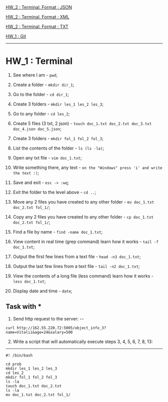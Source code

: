 [HW_2 : Terminal. Format : JSON](https://github.com/Vitaly-chek/JSON)

[HW_2 : Terminal. Format : XML](https://github.com/Vitaly-chek/XML)

[HW_2 : Terminal. Format : TXT](https://github.com/Vitaly-chek/TXT)

[HW_1 : Git](https://github.com/Vitaly-chek/Git)

---


# HW_1 : Terminal

1. See where I am - `pwd`;

2. Create a folder - `mkdir dir_1`;

3. Go to the folder - `cd dir_1`;

4. Create 3 folders - `mkdir les_1 les_2 les_3`;

5. Go to any folder - `cd les_2`;

6. Create 5 files (3 txt, 2 json) - `touch doc_1.txt doc_2.txt doc_3.txt doc_4.json doc_5.json`;

7. Create 3 folders - `mkdir fol_1 fol_2 fol_3`;

8. List the contents of the folder - `ls (ls -la)`;

9. Open any txt file - `vim doc_1.txt`;

10. Write something there, any text - `on the "Windows" press 'i' and write the text :)`;

11. Save and exit - `esc -> :wq`;

12. Exit the folder to the level above - `cd ..`;

13. Move any 2 files you have created to any other folder - `mv doc_1.txt doc_2.txt fol_1/`;

14. Copy any 2 files you have created to any other folder - `cp doc_1.txt doc_2.txt fol_1/`;

15. Find a file by name - `find -name doc_1.txt`;

16. View content in real time (grep command) learn how it works - `tail -f doc_1.txt`;

17. Output the first few lines from a text file - `head -n3 doc_1.txt`;

18. Output the last few lines from a text file - `tail -n2 doc_1.txt`;

19. View the contents of a long file (less command) learn how it works - `less doc_1.txt`;

20. Display date and time - `date`;

## Task with *

1. Send http request to the server:
--

```
curl http://162.55.220.72:5005/object_info_3?name=Vitalii&age=24&salary=500
```
2. Write a script that will automatically execute steps 3, 4, 5, 6, 7, 8, 13:
---

```
#! /bin/bash

cd prob
mkdir les_1 les_2 les_3
cd les_2
mkdir fol_1 fol_2 fol_3
ls -la
touch doc_1.txt doc_2.txt
ls -la
mv doc_1.txt doc_2.txt fol_1/
```
